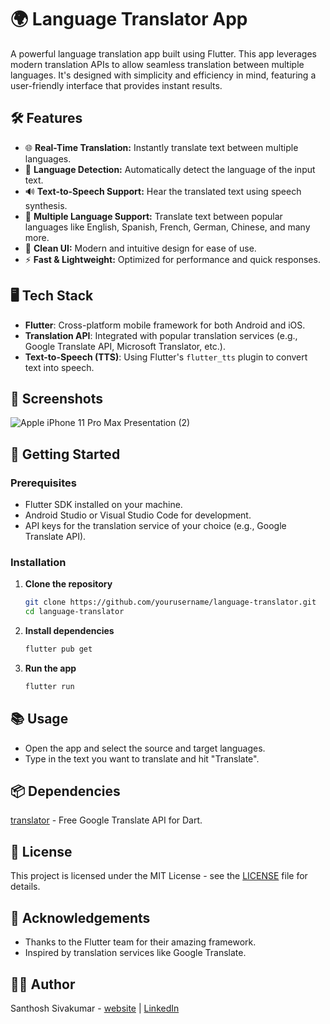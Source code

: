 # 🌍 Language Translator App

A powerful language translation app built using Flutter. This app leverages modern translation APIs to allow seamless translation between multiple languages. It's designed with simplicity and efficiency in mind, featuring a user-friendly interface that provides instant results.

## 🛠️ Features

- 🌐 **Real-Time Translation:** Instantly translate text between multiple languages.
- 📜 **Language Detection:** Automatically detect the language of the input text.
- 🔊 **Text-to-Speech Support:** Hear the translated text using speech synthesis.
- 💬 **Multiple Language Support:** Translate text between popular languages like English, Spanish, French, German, Chinese, and many more.
- 🎨 **Clean UI:** Modern and intuitive design for ease of use.
- ⚡ **Fast & Lightweight:** Optimized for performance and quick responses.

## 🖥️ Tech Stack

- **Flutter**: Cross-platform mobile framework for both Android and iOS.
- **Translation API**: Integrated with popular translation services (e.g., Google Translate API, Microsoft Translator, etc.).
- **Text-to-Speech (TTS)**: Using Flutter's `flutter_tts` plugin to convert text into speech.

## 📱 Screenshots
![Apple iPhone 11 Pro Max Presentation (2)](https://github.com/user-attachments/assets/ef5694b4-fa14-461d-bfb1-2426a9adbbec)


## 🚀 Getting Started

### Prerequisites

- Flutter SDK installed on your machine.
- Android Studio or Visual Studio Code for development.
- API keys for the translation service of your choice (e.g., Google Translate API).

### Installation

1. **Clone the repository**
   ```bash
   git clone https://github.com/yourusername/language-translator.git
   cd language-translator

2. **Install dependencies**
   ```bash
   flutter pub get

3. **Run the app**
   ```bash
   flutter run

## 📚 Usage
- Open the app and select the source and target languages.
- Type in the text you want to translate and hit "Translate".

## 📦 Dependencies
[translator](https://pub.dev/packages/translator) - Free Google Translate API for Dart.

## 📝 License
This project is licensed under the MIT License - see the [LICENSE](https://github.com/Santhosh-Flutter-Developer/Language-Translator?tab=MIT-1-ov-file) file for details.

## 🙌 Acknowledgements
- Thanks to the Flutter team for their amazing framework.
- Inspired by translation services like Google Translate.

## 🧑‍💻 Author
Santhosh Sivakumar - [website](http://santhoshsivakumar.liveblog365.com/) | [LinkedIn](https://www.linkedin.com/in/santhosh-flutter-developer/)
